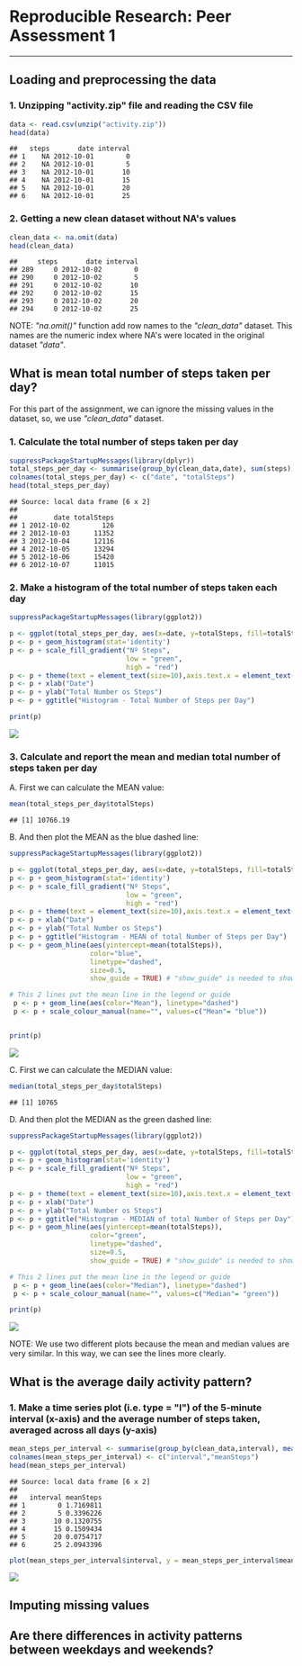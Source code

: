 # Reproducible Research: Peer Assessment 1

---
## **Loading and preprocessing the data**
  
### 1. Unzipping "activity.zip" file and reading the CSV file


```r
data <- read.csv(unzip("activity.zip"))
head(data)
```

```
##   steps       date interval
## 1    NA 2012-10-01        0
## 2    NA 2012-10-01        5
## 3    NA 2012-10-01       10
## 4    NA 2012-10-01       15
## 5    NA 2012-10-01       20
## 6    NA 2012-10-01       25
```

  
### 2. Getting a new clean dataset without NA's values

```r
clean_data <- na.omit(data)
head(clean_data)
```

```
##     steps       date interval
## 289     0 2012-10-02        0
## 290     0 2012-10-02        5
## 291     0 2012-10-02       10
## 292     0 2012-10-02       15
## 293     0 2012-10-02       20
## 294     0 2012-10-02       25
```

NOTE: *"na.omit()"* function add row names to the *"clean_data"* dataset. This names are the numeric index where NA's were located in the original dataset *"data"*.

## **What is mean total number of steps taken per day?**


For this part of the assignment, we can ignore the missing values in the dataset, so, we use *"clean_data"* dataset.

### 1. Calculate the total number of steps taken per day


```r
suppressPackageStartupMessages(library(dplyr))
total_steps_per_day <- summarise(group_by(clean_data,date), sum(steps))
colnames(total_steps_per_day) <- c("date", "totalSteps")
head(total_steps_per_day)
```

```
## Source: local data frame [6 x 2]
## 
##         date totalSteps
## 1 2012-10-02        126
## 2 2012-10-03      11352
## 3 2012-10-04      12116
## 4 2012-10-05      13294
## 5 2012-10-06      15420
## 6 2012-10-07      11015
```


### 2. Make a histogram of the total number of steps taken each day


```r
suppressPackageStartupMessages(library(ggplot2))

p <- ggplot(total_steps_per_day, aes(x=date, y=totalSteps, fill=totalSteps))
p <- p + geom_histogram(stat='identity')
p <- p + scale_fill_gradient("Nº Steps", 
                             low = "green", 
                             high = "red")
p <- p + theme(text = element_text(size=10),axis.text.x = element_text(angle=90, vjust=1)) 
p <- p + xlab("Date")
p <- p + ylab("Total Number os Steps")
p <- p + ggtitle("Histogram - Total Number of Steps per Day")

print(p)
```

![](PA1_template_files/figure-html/unnamed-chunk-4-1.png) 

### 3. Calculate and report the mean and median total number of steps taken per day  


A. First we can calculate the MEAN value:

```r
mean(total_steps_per_day$totalSteps)
```

```
## [1] 10766.19
```

B. And then plot the MEAN as the blue dashed line:


```r
suppressPackageStartupMessages(library(ggplot2))

p <- ggplot(total_steps_per_day, aes(x=date, y=totalSteps, fill=totalSteps))
p <- p + geom_histogram(stat='identity')
p <- p + scale_fill_gradient("Nº Steps", 
                             low = "green", 
                             high = "red")
p <- p + theme(text = element_text(size=10),axis.text.x = element_text(angle=90, vjust=1)) 
p <- p + xlab("Date")
p <- p + ylab("Total Number os Steps")
p <- p + ggtitle("Histogram - MEAN of total Number of Steps per Day")
p <- p + geom_hline(aes(yintercept=mean(totalSteps)), 
                    color="blue", 
                    linetype="dashed", 
                    size=0.5,
                    show_guide = TRUE) # "show_guide" is needed to show in legend 

# This 2 lines put the mean line in the legend or guide
 p <- p + geom_line(aes(color="Mean"), linetype="dashed")
 p <- p + scale_colour_manual(name="", values=c("Mean"= "blue"))


print(p)
```

![](PA1_template_files/figure-html/unnamed-chunk-6-1.png) 


C. First we can calculate the MEDIAN value:

```r
median(total_steps_per_day$totalSteps)
```

```
## [1] 10765
```

D. And then plot the MEDIAN as the green dashed line:


```r
suppressPackageStartupMessages(library(ggplot2))

p <- ggplot(total_steps_per_day, aes(x=date, y=totalSteps, fill=totalSteps))
p <- p + geom_histogram(stat='identity')
p <- p + scale_fill_gradient("Nº Steps", 
                             low = "green", 
                             high = "red")
p <- p + theme(text = element_text(size=10),axis.text.x = element_text(angle=90, vjust=1)) 
p <- p + xlab("Date")
p <- p + ylab("Total Number os Steps")
p <- p + ggtitle("Histogram - MEDIAN of total Number of Steps per Day")
p <- p + geom_hline(aes(yintercept=mean(totalSteps)), 
                    color="green", 
                    linetype="dashed", 
                    size=0.5,
                    show_guide = TRUE) # "show_guide" is needed to show in legend

# This 2 lines put the mean line in the legend or guide
 p <- p + geom_line(aes(color="Median"), linetype="dashed")
 p <- p + scale_colour_manual(name="", values=c("Median"= "green"))

print(p)
```

![](PA1_template_files/figure-html/unnamed-chunk-8-1.png) 

NOTE: We use two different plots because the mean and median values are very similar. In this way, we can see the lines more clearly.

## **What is the average daily activity pattern?**
     
### 1. Make a time series plot (i.e. type = "l") of the 5-minute interval (x-axis) and the average number of steps taken, averaged across all days (y-axis)  


```r
mean_steps_per_interval <- summarise(group_by(clean_data,interval), mean(steps))
colnames(mean_steps_per_interval) <- c("interval","meanSteps")
head(mean_steps_per_interval)
```

```
## Source: local data frame [6 x 2]
## 
##   interval meanSteps
## 1        0 1.7169811
## 2        5 0.3396226
## 3       10 0.1320755
## 4       15 0.1509434
## 5       20 0.0754717
## 6       25 2.0943396
```


```r
plot(mean_steps_per_interval$interval, y = mean_steps_per_interval$meanSteps, type = "l")
```

![](PA1_template_files/figure-html/unnamed-chunk-10-1.png) 

## Imputing missing values



## Are there differences in activity patterns between weekdays and weekends?

